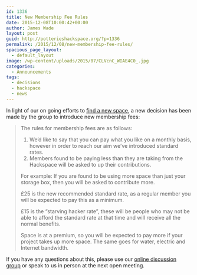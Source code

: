 ```yaml
---
id: 1336
title: New Membership Fee Rules
date: 2015-12-08T10:00:42+00:00
author: James Wade
layout: post
guid: http://potterieshackspace.org/?p=1336
permalink: /2015/12/08/new-membership-fee-rules/
spacious_page_layout:
  - default_layout
image: /wp-content/uploads/2015/07/CLVcnC_WIAE4C0_.jpg
categories:
  - Announcements
tags:
  - decisions
  - hackspace
  - news
---
```

In light of our on going efforts to [find a new space](http://potterieshackspace.org/2015/10/02/the-search-is-on-for-a-new-space/), a new decision has been made by the group to introduce new membership fees:

> The rules for membership fees are as follows:
> 
>   1. We&#8217;d like to say that you can pay what you like on a monthly basis, however in order to reach our aim we&#8217;ve introduced standard rates.
>   2. Members found to be paying less than they are taking from the Hackspace will be asked to up their contributions.
> 
> For example: If you are found to be using more space than just your storage box, then you will be asked to contribute more.
> 
> £25 is the new recommended standard rate, as a regular member you will be expected to pay this as a minimum.
> 
> £15 is the &#8220;starving hacker rate&#8221;, these will be people who may not be able to afford the standard rate at that time and will receive all the normal benefits.
> 
> Space is at a premium, so you will be expected to pay more if your project takes up more space. The same goes for water, electric and Internet bandwidth.

If you have any questions about this, please use our [online discussion group](https://groups.google.com/forum/#!forum/potteries-hackspace) or speak to us in person at the next open meeting.